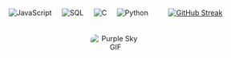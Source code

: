 <div align = "center" style = "display: flex; justify-content: center; align-items: center; gap: 20px; flex-wrap: wrap;">
<img src = "https://img.shields.io/badge/JavaScript-F7DF1E?style=for-the-badge&logo=javascript&logoColor=white&color=8957e5" alt = "JavaScript"/>
<img src = "https://img.shields.io/badge/SQL-4479A1?style=for-the-badge&logo=sql&logoColor=white&color=8957e5" alt = "SQL"/>
<img src = "https://img.shields.io/badge/C-F7DF1E?style=for-the-badge&logo=c&logoColor=white&color=8957e5" alt = "C"/>
<img src = "https://img.shields.io/badge/Python-4479A1?style=for-the-badge&logo=python&logoColor=white&color=8957e5" alt = "Python"/>

##

<a href="https://git.io/streak-stats"><img src="https://streak-stats.demolab.com?user=loupmz&theme=midnight-purple&short_numbers=true" alt="GitHub Streak" /></a>

<img src="https://media1.tenor.com/m/OWcv6bzzBfsAAAAC/purple-sky-cute.gif" alt="Purple Sky GIF" style="max-width: 100px; border-radius: 10px;" />

</div>

